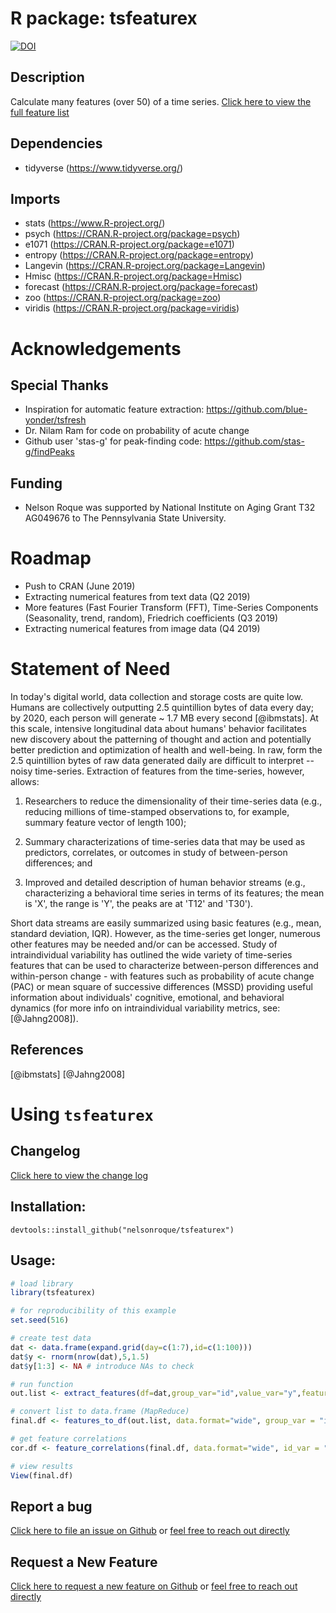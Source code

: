 # R package: tsfeaturex

[![DOI](https://zenodo.org/badge/170967121.svg)](https://zenodo.org/badge/latestdoi/170967121)

## Description
Calculate many features (over 50) of a time series. [Click here to view the full feature list](feature_list.md)

## Dependencies 

- tidyverse (https://www.tidyverse.org/)

## Imports
- stats (https://www.R-project.org/)
- psych (https://CRAN.R-project.org/package=psych)
- e1071 (https://CRAN.R-project.org/package=e1071)
- entropy (https://CRAN.R-project.org/package=entropy)
- Langevin (https://CRAN.R-project.org/package=Langevin)
- Hmisc (https://CRAN.R-project.org/package=Hmisc)
- forecast (https://CRAN.R-project.org/package=forecast)
- zoo (https://CRAN.R-project.org/package=zoo)
- viridis (https://CRAN.R-project.org/package=viridis)

# Acknowledgements

## Special Thanks
- Inspiration for automatic feature extraction: https://github.com/blue-yonder/tsfresh
- Dr. Nilam Ram for code on probability of acute change
- Github user 'stas-g' for peak-finding code: https://github.com/stas-g/findPeaks

## Funding
- Nelson Roque was supported by National Institute on Aging Grant T32 AG049676 to The Pennsylvania State University. 

# Roadmap

- Push to CRAN (June 2019)
- Extracting numerical features from text data (Q2 2019)
- More features (Fast Fourier Transform (FFT), Time-Series Components (Seasonality, trend, random), Friedrich coefficients (Q3 2019)
- Extracting numerical features from image data (Q4 2019)

# Statement of Need

In today's digital world, data collection and storage costs are quite low. Humans are collectively outputting 2.5 quintillion bytes of data every day; by 2020, each person will generate ~ 1.7 MB every second [@ibmstats].  At this scale, intensive longitudinal data about humans' behavior facilitates new discovery about the patterning of thought and action and potentially better prediction and optimization of health and well-being.  In raw, form the 2.5 quintillion bytes of raw data generated daily are difficult to interpret -- noisy time-series. Extraction of features from the time-series, however, allows:

1. Researchers to reduce the dimensionality of their time-series data (e.g., reducing millions of time-stamped observations to, for example, summary feature vector of length 100); 

2. Summary characterizations of time-series data that may be used as predictors, correlates, or outcomes in study of between-person differences; and 

3. Improved and detailed description of human behavior streams (e.g., characterizing a behavioral time series in terms of its features; the mean is 'X', the range is 'Y', the peaks are at 'T12' and 'T30').

Short data streams are easily summarized using basic features (e.g., mean, standard deviation, IQR). However, as the time-series get longer, numerous other features may be needed and/or can be accessed. Study of intraindividual variability has outlined the wide variety of time-series features that can be used to characterize between-person differences and within-person change - with features such as probability of acute change (PAC) or mean square of successive differences (MSSD) providing useful information about individuals' cognitive, emotional, and behavioral dynamics (for more info on intraindividual variability metrics, see: [@Jahng2008]).

## References

[@ibmstats]
[@Jahng2008]

# Using `tsfeaturex`

## Changelog

[Click here to view the change log](changelog.md)

## Installation:

```
devtools::install_github("nelsonroque/tsfeaturex")
```

## Usage:

```r
# load library
library(tsfeaturex)

# for reproducibility of this example
set.seed(516)

# create test data
dat <- data.frame(expand.grid(day=c(1:7),id=c(1:100)))
dat$y <- rnorm(nrow(dat),5,1.5)
dat$y[1:3] <- NA # introduce NAs to check

# run function
out.list <- extract_features(df=dat,group_var="id",value_var="y",features="all")

# convert list to data.frame (MapReduce)
final.df <- features_to_df(out.list, data.format="wide", group_var = "id")

# get feature correlations
cor.df <- feature_correlations(final.df, data.format="wide", id_var = "id")

# view results
View(final.df)
```

## Report a bug
[Click here to file an issue on Github](https://github.com/nelsonroque/tsfeaturex/issues/new?assignees=&labels=&template=bug_report.md&title=) or [feel free to reach out directly](mailto:nelsonroquejr@gmail.com)

## Request a New Feature
[Click here to request a new feature on Github](https://github.com/nelsonroque/tsfeaturex/issues/new?assignees=&labels=&template=feature_request.md&title=) or [feel free to reach out directly](mailto:nelsonroquejr@gmail.com)
